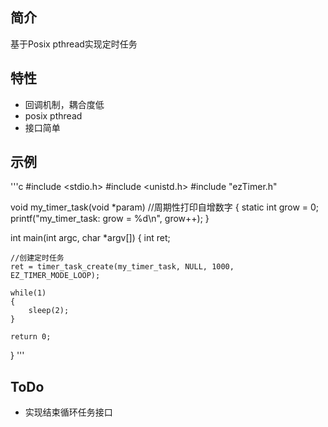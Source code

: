 ## 简介
基于Posix pthread实现定时任务

## 特性
- 回调机制，耦合度低
- posix pthread
- 接口简单

## 示例
'''c
#include <stdio.h>
#include <unistd.h>
#include "ezTimer.h"

void my_timer_task(void *param) //周期性打印自增数字
{
    static int grow = 0;
    printf("my_timer_task: grow = %d\n", grow++);
}

int main(int argc, char *argv[])
{
    int ret;

    //创建定时任务
    ret = timer_task_create(my_timer_task, NULL, 1000, EZ_TIMER_MODE_LOOP);

    while(1)
    {
        sleep(2);
    }

    return 0;
}
'''

## ToDo
- 实现结束循环任务接口

